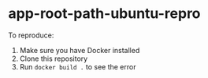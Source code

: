 # app-root-path-ubuntu-repro

To reproduce:

1. Make sure you have Docker installed
1. Clone this repository
1. Run `docker build .` to see the error
